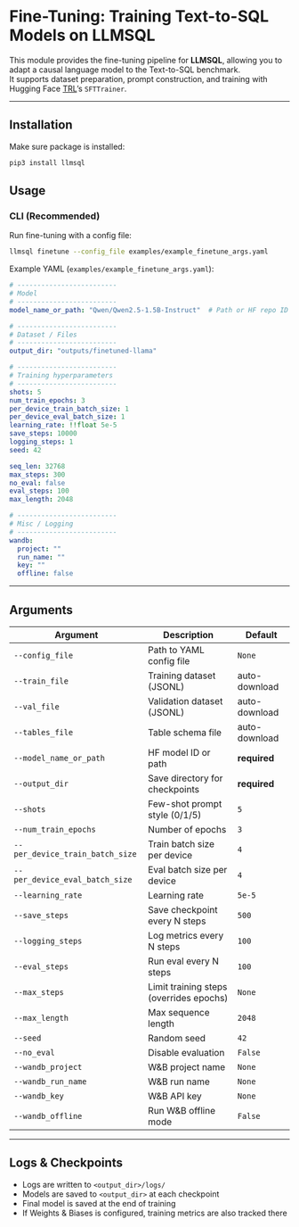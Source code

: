 # Fine-Tuning: Training Text-to-SQL Models on LLMSQL

This module provides the fine-tuning pipeline for **LLMSQL**, allowing you to adapt a causal language model to the Text-to-SQL benchmark.  
It supports dataset preparation, prompt construction, and training with Hugging Face [TRL](https://github.com/huggingface/trl)’s `SFTTrainer`.

---

## Installation

Make sure package is installed:

```bash
pip3 install llmsql
```

## Usage

### CLI (Recommended)

Run fine-tuning with a config file:

```bash
llmsql finetune --config_file examples/example_finetune_args.yaml
```

Example YAML (`examples/example_finetune_args.yaml`):

```yaml
# -------------------------
# Model
# -------------------------
model_name_or_path: "Qwen/Qwen2.5-1.5B-Instruct"  # Path or HF repo ID

# -------------------------
# Dataset / Files
# -------------------------
output_dir: "outputs/finetuned-llama"

# -------------------------
# Training hyperparameters
# -------------------------
shots: 5
num_train_epochs: 3
per_device_train_batch_size: 1
per_device_eval_batch_size: 1
learning_rate: !!float 5e-5
save_steps: 10000
logging_steps: 1
seed: 42

seq_len: 32768
max_steps: 300
no_eval: false
eval_steps: 100
max_length: 2048

# -------------------------
# Misc / Logging
# -------------------------
wandb:
  project: ""
  run_name: ""
  key: ""
  offline: false
```

---

## Arguments

| Argument                        | Description                             | Default       |
| ------------------------------- | --------------------------------------- | ------------- |
| `--config_file`                 | Path to YAML config file                | `None`        |
| `--train_file`                  | Training dataset (JSONL)                | auto-download |
| `--val_file`                    | Validation dataset (JSONL)              | auto-download |
| `--tables_file`                 | Table schema file                       | auto-download |
| `--model_name_or_path`          | HF model ID or path                     | **required**  |
| `--output_dir`                  | Save directory for checkpoints          | **required**  |
| `--shots`                       | Few-shot prompt style (0/1/5)           | `5`           |
| `--num_train_epochs`            | Number of epochs                        | `3`           |
| `--per_device_train_batch_size` | Train batch size per device             | `4`           |
| `--per_device_eval_batch_size`  | Eval batch size per device              | `4`           |
| `--learning_rate`               | Learning rate                           | `5e-5`        |
| `--save_steps`                  | Save checkpoint every N steps           | `500`         |
| `--logging_steps`               | Log metrics every N steps               | `100`         |
| `--eval_steps`                  | Run eval every N steps                  | `100`         |
| `--max_steps`                   | Limit training steps (overrides epochs) | `None`        |
| `--max_length`                  | Max sequence length                     | `2048`        |
| `--seed`                        | Random seed                             | `42`          |
| `--no_eval`                     | Disable evaluation                      | `False`       |
| `--wandb_project`               | W\&B project name                       | `None`        |
| `--wandb_run_name`              | W\&B run name                           | `None`        |
| `--wandb_key`                   | W\&B API key                            | `None`        |
| `--wandb_offline`               | Run W\&B offline mode                   | `False`       |

---

## Logs & Checkpoints

* Logs are written to `<output_dir>/logs/`
* Models are saved to `<output_dir>` at each checkpoint
* Final model is saved at the end of training
* If Weights & Biases is configured, training metrics are also tracked there
